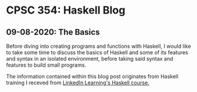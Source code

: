# CPSC 354: Haskell Blog  

## 09-08-2020: The Basics 

Before diving into creating programs and functions with Haskell, I would like to take some time to discuss the basics of Haskell and some of its features and syntax in an isolated environment, before taking said syntax and features to build small programs.  


The information contained within this blog post originates from Haskell training I receved from <a href="https://www.linkedin.com/learning/learning-haskell-programming/the-course-overview?resume=false&u=2195556">LinkedIn Learning's Haskell course.</a>
